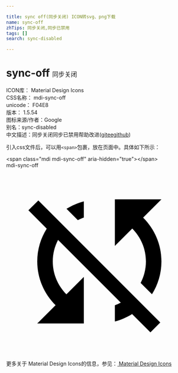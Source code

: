 ```yaml
---

title: sync off(同步关闭) ICON转svg、png下载
name: sync-off
zhTips: 同步关闭,同步已禁用
tags: []
search: sync-disabled

---
```


# sync-off  <small style="font-size: 60%;font-weight: 100">同步关闭</small>


<div class="detail-page">
<p>
<span>
ICON库：
<span class="badge-secondary badge">Material Design Icons</span> 
</span>
<br/>
<span>
CSS名称：
<span class="badge-secondary badge">mdi-sync-off</span> 
</span>
<br/>
<span>
unicode：
<span class="badge-secondary badge">F04E8</span> 
<copy-btn content='F04E8' btn-title=""></copy-btn>
<copy-btn :content='String.fromCodePoint(parseInt("F04E8", 16))' btn-title="复制U"></copy-btn>
</span>
<br/>
<span>
版本：
<span class="badge-secondary badge">1.5.54</span> 
</span>
<br/>
<span>图标来源/作者：<span class="badge-light badge">Google</span></span> 
<br/>
<span>别名：<span class="badge-light badge">sync-disabled</span></span><br/><span class="zh-detail">中文描述：<span class="badge-primary badge">同步关闭</span><span class="badge-primary badge">同步已禁用</span><span class="help-link"><span>帮助改进</span>(<a href="https://gitee.com/liuwave/icon-helper/edit/master/json/material/sync-off.json" target="_blank" rel="noopener noreferrer">gitee</a><a href="https://github.com/liuwave/icon-helper/edit/master/json/material/sync-off.json" target="_blank" rel="noopener noreferrer">github</a></span>)</span><br/>
</p>
</div>
<div class="alert alert-dark">
  <i class="mdi mdi-sync-off mdi-48px"></i>
  <i class="mdi mdi-sync-off mdi-36px"></i>
  <i class="mdi mdi-sync-off mdi-24px"></i>
  <i class="mdi mdi-sync-off mdi-18px"></i>
</div>
<div>
  <p>引入css文件后，可以用<code>&lt;span&gt;</code>包裹，放在页面中。具体如下所示：    
  </p>
  <div class="alert alert-primary" style="font-size: 14px">
    &lt;span class="mdi mdi-sync-off" aria-hidden="true"&gt;&lt;/span&gt;
    <copy-btn content='<span class="mdi mdi-sync-off" aria-hidden="true"></span>'></copy-btn>
  </div>
  <div class="alert alert-secondary">
    <i class="mdi mdi-sync-off"
    style="font-size: 24px"
    aria-hidden="true"></i> mdi-sync-off
    <copy-btn content="mdi-sync-off" btn-title="复制图标名称"></copy-btn>
  </div>
</div>
<div id="svg" class="svg-wrap">
<svg xmlns="http://www.w3.org/2000/svg" viewBox="0 0 24 24"><path d="M20,4H14V10L16.24,7.76C17.32,8.85 18,10.34 18,12C18,13 17.75,13.94 17.32,14.77L18.78,16.23C19.55,15 20,13.56 20,12C20,9.79 19.09,7.8 17.64,6.36L20,4M2.86,5.41L5.22,7.77C4.45,9 4,10.44 4,12C4,14.21 4.91,16.2 6.36,17.64L4,20H10V14L7.76,16.24C6.68,15.15 6,13.66 6,12C6,11 6.25,10.06 6.68,9.23L14.76,17.31C14.5,17.44 14.26,17.56 14,17.65V19.74C14.79,19.53 15.54,19.2 16.22,18.78L18.58,21.14L19.85,19.87L4.14,4.14L2.86,5.41M10,6.35V4.26C9.2,4.47 8.45,4.8 7.77,5.22L9.23,6.68C9.5,6.56 9.73,6.44 10,6.35Z" /></svg>
</div>
<detail full-name='mdi-sync-off'></detail>
    
<div><p>更多关于 Material Design Icons的信息，参见：<a target="_blank" href="https://iconhelper.cn/material.html"> Material Design Icons</a>
</p></div>
